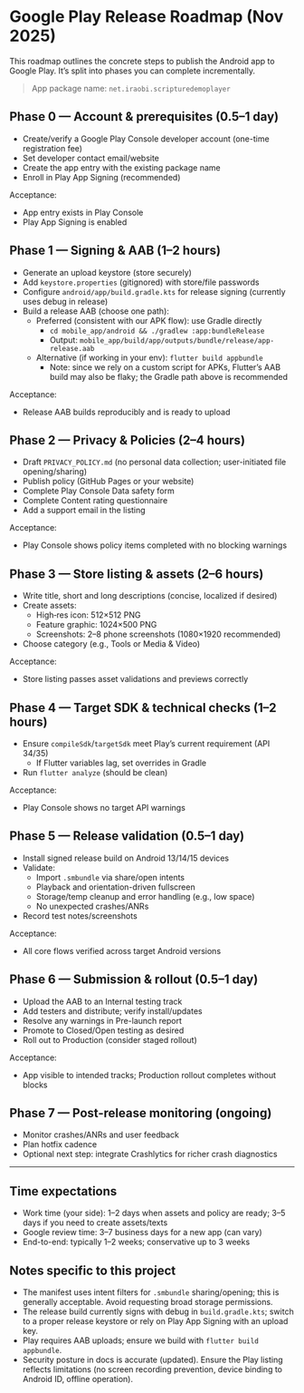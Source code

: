 # Google Play Release Roadmap (Nov 2025)

This roadmap outlines the concrete steps to publish the Android app to Google Play. It’s split into phases you can complete incrementally.

> App package name: `net.iraobi.scripturedemoplayer`

## Phase 0 — Account & prerequisites (0.5–1 day)
- Create/verify a Google Play Console developer account (one-time registration fee)
- Set developer contact email/website
- Create the app entry with the existing package name
- Enroll in Play App Signing (recommended)

Acceptance:
- App entry exists in Play Console
- Play App Signing is enabled

## Phase 1 — Signing & AAB (1–2 hours)
- Generate an upload keystore (store securely)
- Add `keystore.properties` (gitignored) with store/file passwords
- Configure `android/app/build.gradle.kts` for release signing (currently uses debug in release)
- Build a release AAB (choose one path):
  - Preferred (consistent with our APK flow): use Gradle directly
    - `cd mobile_app/android && ./gradlew :app:bundleRelease`
    - Output: `mobile_app/build/app/outputs/bundle/release/app-release.aab`
  - Alternative (if working in your env): `flutter build appbundle`
    - Note: since we rely on a custom script for APKs, Flutter’s AAB build may also be flaky; the Gradle path above is recommended

Acceptance:
- Release AAB builds reproducibly and is ready to upload

## Phase 2 — Privacy & Policies (2–4 hours)
- Draft `PRIVACY_POLICY.md` (no personal data collection; user-initiated file opening/sharing)
- Publish policy (GitHub Pages or your website)
- Complete Play Console Data safety form
- Complete Content rating questionnaire
- Add a support email in the listing

Acceptance:
- Play Console shows policy items completed with no blocking warnings

## Phase 3 — Store listing & assets (2–6 hours)
- Write title, short and long descriptions (concise, localized if desired)
- Create assets:
  - High‑res icon: 512×512 PNG
  - Feature graphic: 1024×500 PNG
  - Screenshots: 2–8 phone screenshots (1080×1920 recommended)
- Choose category (e.g., Tools or Media & Video)

Acceptance:
- Store listing passes asset validations and previews correctly

## Phase 4 — Target SDK & technical checks (1–2 hours)
- Ensure `compileSdk`/`targetSdk` meet Play’s current requirement (API 34/35)
  - If Flutter variables lag, set overrides in Gradle
- Run `flutter analyze` (should be clean)

Acceptance:
- Play Console shows no target API warnings

## Phase 5 — Release validation (0.5–1 day)
- Install signed release build on Android 13/14/15 devices
- Validate:
  - Import `.smbundle` via share/open intents
  - Playback and orientation-driven fullscreen
  - Storage/temp cleanup and error handling (e.g., low space)
  - No unexpected crashes/ANRs
- Record test notes/screenshots

Acceptance:
- All core flows verified across target Android versions

## Phase 6 — Submission & rollout (0.5–1 day)
- Upload the AAB to an Internal testing track
- Add testers and distribute; verify install/updates
- Resolve any warnings in Pre-launch report
- Promote to Closed/Open testing as desired
- Roll out to Production (consider staged rollout)

Acceptance:
- App visible to intended tracks; Production rollout completes without blocks

## Phase 7 — Post-release monitoring (ongoing)
- Monitor crashes/ANRs and user feedback
- Plan hotfix cadence
- Optional next step: integrate Crashlytics for richer crash diagnostics

---

## Time expectations
- Work time (your side): 1–2 days when assets and policy are ready; 3–5 days if you need to create assets/texts
- Google review time: 3–7 business days for a new app (can vary)
- End-to-end: typically 1–2 weeks; conservative up to 3 weeks

## Notes specific to this project
- The manifest uses intent filters for `.smbundle` sharing/opening; this is generally acceptable. Avoid requesting broad storage permissions.
- The release build currently signs with debug in `build.gradle.kts`; switch to a proper release keystore or rely on Play App Signing with an upload key.
- Play requires AAB uploads; ensure we build with `flutter build appbundle`.
- Security posture in docs is accurate (updated). Ensure the Play listing reflects limitations (no screen recording prevention, device binding to Android ID, offline operation).
